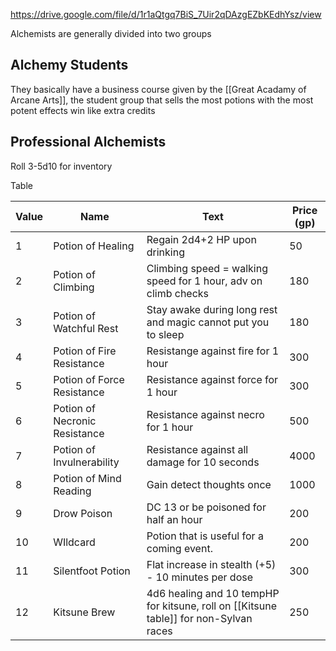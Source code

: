 https://drive.google.com/file/d/1r1aQtgq7BiS_7Uir2qDAzgEZbKEdhYsz/view

Alchemists are generally divided into two groups
## Alchemy Students
They basically have a business course given by the [[Great Acadamy of Arcane Arts]], the student group that sells the most potions with the most potent effects win like extra credits

## Professional Alchemists


Roll 3-5d10 for inventory

Table

| Value | Name                          | Text                                                                                  | Price (gp) |
| ----- | ----------------------------- | ------------------------------------------------------------------------------------- | ---------- |
| 1     | Potion of Healing             | Regain 2d4+2 HP upon drinking                                                         | 50         |
| 2     | Potion of Climbing            | Climbing speed = walking speed for 1 hour, adv on climb checks                        | 180        |
| 3     | Potion of Watchful Rest       | Stay awake during long rest and magic cannot put you to sleep                         | 180        |
| 4     | Potion of Fire Resistance     | Resistange against fire for 1 hour                                                    | 300        |
| 5     | Potion of Force Resistance    | Resistance against force for 1 hour                                                   | 300        |
| 6     | Potion of Necronic Resistance | Resistance against necro for 1 hour                                                   | 500        |
| 7     | Potion of Invulnerability     | Resistance against all damage for 10 seconds                                          | 4000       |
| 8     | Potion of Mind Reading        | Gain detect thoughts once                                                             | 1000       |
| 9     | Drow Poison                   | DC 13 or be poisoned for half an hour                                                 | 200        |
| 10    | WIldcard                      | Potion that is useful for a coming event.                                             | 200        |
| 11    | Silentfoot Potion             | Flat increase in stealth (+5) - 10 minutes per dose                                   | 300        |
| 12    | Kitsune Brew                  | 4d6 healing and 10 tempHP for kitsune, roll on [[Kitsune table]] for non-Sylvan races | 250        |
